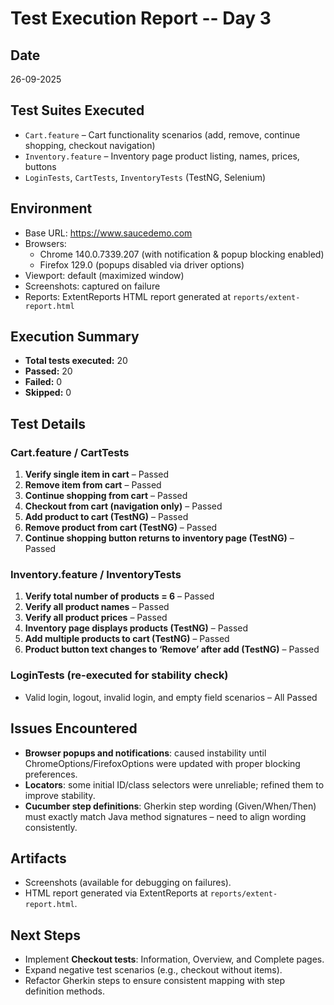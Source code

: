 # Test Execution Report -- Day 3

## Date
26-09-2025

## Test Suites Executed
- `Cart.feature` – Cart functionality scenarios (add, remove, continue shopping, checkout navigation)
- `Inventory.feature` – Inventory page product listing, names, prices, buttons
- `LoginTests`, `CartTests`, `InventoryTests` (TestNG, Selenium)

## Environment
- Base URL: https://www.saucedemo.com
- Browsers:
    - Chrome 140.0.7339.207 (with notification & popup blocking enabled)
    - Firefox 129.0 (popups disabled via driver options)
- Viewport: default (maximized window)
- Screenshots: captured on failure
- Reports: ExtentReports HTML report generated at `reports/extent-report.html`

## Execution Summary
- **Total tests executed:** 20
- **Passed:** 20
- **Failed:** 0
- **Skipped:** 0

## Test Details

### Cart.feature / CartTests
1. **Verify single item in cart** – Passed
2. **Remove item from cart** – Passed
3. **Continue shopping from cart** – Passed
4. **Checkout from cart (navigation only)** – Passed
5. **Add product to cart (TestNG)** – Passed
6. **Remove product from cart (TestNG)** – Passed
7. **Continue shopping button returns to inventory page (TestNG)** – Passed

### Inventory.feature / InventoryTests
1. **Verify total number of products = 6** – Passed
2. **Verify all product names** – Passed
3. **Verify all product prices** – Passed
4. **Inventory page displays products (TestNG)** – Passed
5. **Add multiple products to cart (TestNG)** – Passed
6. **Product button text changes to ‘Remove’ after add (TestNG)** – Passed

### LoginTests (re-executed for stability check)
- Valid login, logout, invalid login, and empty field scenarios – All Passed

## Issues Encountered
- **Browser popups and notifications**: caused instability until ChromeOptions/FirefoxOptions were updated with proper blocking preferences.
- **Locators**: some initial ID/class selectors were unreliable; refined them to improve stability.
- **Cucumber step definitions**: Gherkin step wording (Given/When/Then) must exactly match Java method signatures – need to align wording consistently.

## Artifacts
- Screenshots (available for debugging on failures).
- HTML report generated via ExtentReports at `reports/extent-report.html`.

## Next Steps
- Implement **Checkout tests**: Information, Overview, and Complete pages.
- Expand negative test scenarios (e.g., checkout without items).
- Refactor Gherkin steps to ensure consistent mapping with step definition methods.  